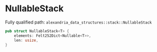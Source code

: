 # NullableStack

Fully qualified path: `alexandria_data_structures::stack::NullableStack`

```rust
pub struct NullableStack<T> {
    elements: Felt252Dict<Nullable<T>>,
    len: usize,
}
```

